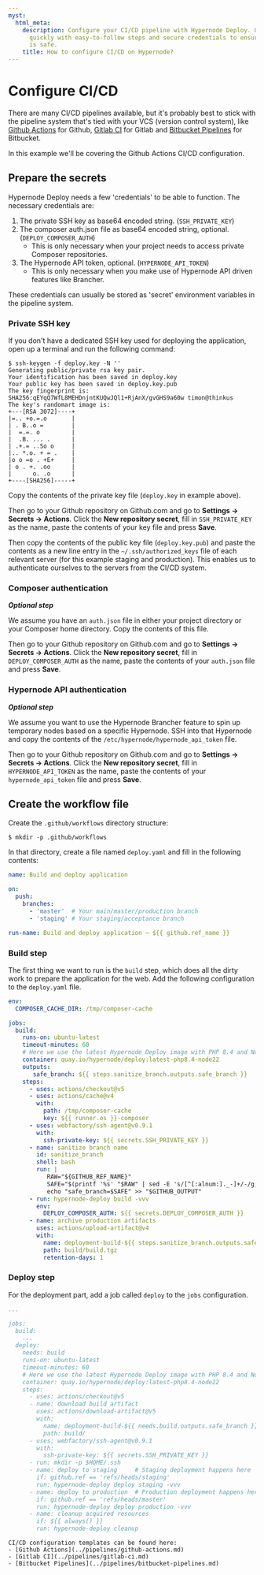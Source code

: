 ```yaml
---
myst:
  html_meta:
    description: Configure your CI/CD pipeline with Hypernode Deploy. Get up and running
      quickly with easy-to-follow steps and secure credentials to ensure your data
      is safe.
    title: How to configure CI/CD on Hypernode?
---
```


# Configure CI/CD

There are many CI/CD pipelines available, but it's probably best to stick with the pipeline system that's tied with your VCS (version control system), like [Github Actions][1] for Github, [Gitlab CI][2] for Gitlab and [Bitbucket Pipelines][3] for Bitbucket.

In this example we'll be covering the Github Actions CI/CD configuration.

## Prepare the secrets

Hypernode Deploy needs a few 'credentials' to be able to function. The necessary credentials are:

1. The private SSH key as base64 encoded string. (`SSH_PRIVATE_KEY`)
1. The composer auth.json file as base64 encoded string, optional. (`DEPLOY_COMPOSER_AUTH`)
   - This is only necessary when your project needs to access private Composer repositories.
1. The Hypernode API token, optional. (`HYPERNODE_API_TOKEN`)
   - This is only necessary when you make use of Hypernode API driven features like Brancher.

These credentials can usually be stored as 'secret' environment variables in the pipeline system.

### Private SSH key

If you don't have a dedicated SSH key used for deploying the application, open up a terminal and run the following command:

```console
$ ssh-keygen -f deploy.key -N ''
Generating public/private rsa key pair.
Your identification has been saved in deploy.key
Your public key has been saved in deploy.key.pub
The key fingerprint is:
SHA256:qEYqQ7WfL8MEHDnjntKUQwJQl1+RjAnX/gvGHS9a60w timon@thinkus
The key's randomart image is:
+---[RSA 3072]----+
|=.. +o.=.o       |
| . B..o =        |
|  =.=. o         |
|  .B. ... .      |
| .+.= ..So o     |
|.. *.o. + = .    |
|o o =o . +E+     |
| o . +. .oo      |
|      o. .o      |
+----[SHA256]-----+
```

Copy the contents of the private key file (`deploy.key` in example above).

Then go to your Github repository on Github.com and go to **Settings -> Secrets -> Actions**. Click the **New repository secret**, fill in `SSH_PRIVATE_KEY` as the name, paste the contents of your key file and press **Save**.

Then copy the contents of the public key file (`deploy.key.pub`) and paste the contents as a new line entry in the `~/.ssh/authorized_keys` file of each relevant server (for this example staging and production). This enables us to authenticate ourselves to the servers from the CI/CD system.

### Composer authentication

***Optional step***

We assume you have an `auth.json` file in either your project directory or your Composer home directory. Copy the contents of this file.

Then go to your Github repository on Github.com and go to **Settings -> Secrets -> Actions**. Click the **New repository secret**, fill in `DEPLOY_COMPOSER_AUTH` as the name, paste the contents of your `auth.json` file and press **Save**.

### Hypernode API authentication

***Optional step***

We assume you want to use the Hypernode Brancher feature to spin up temporary nodes based on a specific Hypernode. SSH into that Hypernode and copy the contents of the `/etc/hypernode/hypernode_api_token` file.

Then go to your Github repository on Github.com and go to **Settings -> Secrets -> Actions**. Click the **New repository secret**, fill in `HYPERNODE_API_TOKEN` as the name, paste the contents of your `hypernode_api_token` file and press **Save**.

## Create the workflow file

Create the `.github/workflows` directory structure:

```console
$ mkdir -p .github/workflows
```

In that directory, create a file named `deploy.yaml` and fill in the following contents:

```yaml
name: Build and deploy application

on:
  push:
    branches:
      - 'master'  # Your main/master/production branch
      - 'staging' # Your staging/acceptance branch

run-name: Build and deploy application – ${{ github.ref_name }}
```

### Build step

The first thing we want to run is the `build` step, which does all the dirty work to prepare the application for the web. Add the following configuration to the `deploy.yaml` file.

```yaml
env:
  COMPOSER_CACHE_DIR: /tmp/composer-cache

jobs:
  build:
    runs-on: ubuntu-latest
    timeout-minutes: 60
    # Here we use the latest Hypernode Deploy image with PHP 8.4 and Node.js 22
    container: quay.io/hypernode/deploy:latest-php8.4-node22
    outputs:
       safe_branch: ${{ steps.sanitize_branch.outputs.safe_branch }}
    steps:
      - uses: actions/checkout@v5
      - uses: actions/cache@v4
        with:
          path: /tmp/composer-cache
          key: ${{ runner.os }}-composer
      - uses: webfactory/ssh-agent@v0.9.1
        with:
          ssh-private-key: ${{ secrets.SSH_PRIVATE_KEY }}
      - name: sanitize branch name
        id: sanitize_branch
        shell: bash
        run: |
           RAW="${GITHUB_REF_NAME}"
           SAFE="$(printf '%s' "$RAW" | sed -E 's/[^[:alnum:]._-]+/-/g; s/^-+//; s/-+$//')"
           echo "safe_branch=$SAFE" >> "$GITHUB_OUTPUT"
      - run: hypernode-deploy build -vvv
        env:
          DEPLOY_COMPOSER_AUTH: ${{ secrets.DEPLOY_COMPOSER_AUTH }}
      - name: archive production artifacts
        uses: actions/upload-artifact@v4
        with:
          name: deployment-build-${{ steps.sanitize_branch.outputs.safe_branch }}
          path: build/build.tgz
          retention-days: 1
```

### Deploy step

For the deployment part, add a job called `deploy` to the `jobs` configuration.

```yaml
...

jobs:
  build:
    ...
  deploy:
    needs: build
    runs-on: ubuntu-latest
    timeout-minutes: 60
    # Here we use the latest Hypernode Deploy image with PHP 8.4 and Node.js 22
    container: quay.io/hypernode/deploy:latest-php8.4-node22
    steps:
      - uses: actions/checkout@v5
      - name: download build artifact
        uses: actions/download-artifact@v5
        with:
          name: deployment-build-${{ needs.build.outputs.safe_branch }}
          path: build/
      - uses: webfactory/ssh-agent@v0.9.1
        with:
          ssh-private-key: ${{ secrets.SSH_PRIVATE_KEY }}
      - run: mkdir -p $HOME/.ssh
      - name: deploy to staging     # Staging deployment happens here
        if: github.ref == 'refs/heads/staging'
        run: hypernode-deploy deploy staging -vvv
      - name: deploy to production  # Production deployment happens here
        if: github.ref == 'refs/heads/master'
        run: hypernode-deploy deploy production -vvv
      - name: cleanup acquired resources
        if: ${{ always() }}
        run: hypernode-deploy cleanup
```

```{note}
CI/CD configuration templates can be found here:
- [Github Actions](../pipelines/github-actions.md)
- [Gitlab CI](../pipelines/gitlab-ci.md)
- [Bitbucket Pipelines](../pipelines/bitbucket-pipelines.md)
```

[1]: https://github.com/features/actions
[2]: https://about.gitlab.com/features/continuous-integration/
[3]: https://bitbucket.org/product/features/pipelines
